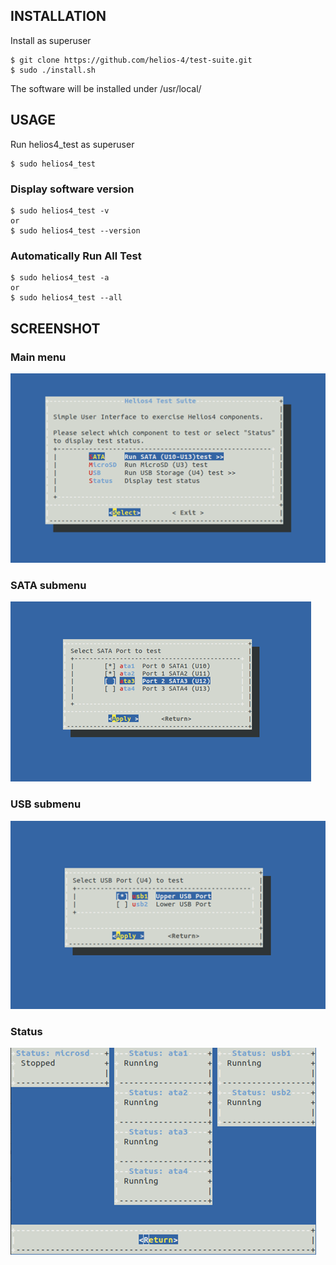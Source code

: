 ## INSTALLATION
Install as superuser
```
$ git clone https://github.com/helios-4/test-suite.git
$ sudo ./install.sh
```
The software will be installed under /usr/local/

## USAGE
Run helios4_test as superuser
```
$ sudo helios4_test
```

### Display software version
```
$ sudo helios4_test -v
or
$ sudo helios4_test --version
```

### Automatically Run All Test
```
$ sudo helios4_test -a
or
$ sudo helios4_test --all
```

## SCREENSHOT
### Main menu
![Main menu](images/menu_main.png)

### SATA submenu
![SATA submenu](images/menu_sata.png)

### USB submenu
![USB submenu](images/menu_usb.png)

### Status
![Status](images/menu_status.png)
